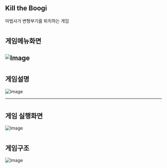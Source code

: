 #
  Kill the Boogi 
---
마법사가 변형부기를 퇴치하는 게임


#
  게임메뉴화면
---
![Image](https://github.com/user-attachments/assets/f964338b-6a8d-4588-a098-919cc9d9445b)
---

#
  게임설명 
---
![Image](https://github.com/user-attachments/assets/6d711310-e6bb-4c9b-b4a9-61d6b2d87a77)

---

#
  게임 실행화면
---

![Image](https://github.com/user-attachments/assets/e877658b-0f6f-4699-bfd8-5e1032ca0dc4)

#
  게임구조
---

![Image](https://github.com/user-attachments/assets/d4fae180-19c4-4a9c-8066-6dfcbe8a4707)
